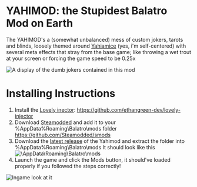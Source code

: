 # YAHIMOD: the Stupidest Balatro Mod on Earth
The YAHIMOD's a (somewhat unbalanced) mess of custom jokers, tarots and blinds, loosely themed around [Yahiamice](https://www.youtube.com/@YahiamiceLIVE) (yes, i'm self-centered) with several meta effects that stray from the base game; like throwing a wet trout at your screen or forcing the game speed to be 0.25x

![A display of the dumb jokers contained in this mod](https://i.imgur.com/G9Hvo78.png)

# Installing Instructions
1) Install the [Lovely inector](https://github.com/ethangreen-dev/lovely-injector): https://github.com/ethangreen-dev/lovely-injector
2) Download [Steamodded](https://github.com/Steamodded/smods) and add it to your %AppData%Roaming\Balatro\mods folder https://github.com/Steamodded/smods
3) Download the [latest release](https://github.com/Yahiamice/yahimod-balatro/releases) of the Yahimod and extract the folder into %AppData%Roaming\Balatro\mods
   It should look like this
   ![\AppData\Roaming\Balatro\mods](https://i.imgur.com/WaVn9Jd.png)
4) Launch the game and click the Mods button, it should've loaded properly if you followed the steps correctly!

 ![Ingame look at it]([https://i.imgur.com/WaVn9Jd.png](https://i.imgur.com/cJKqefE.png))
